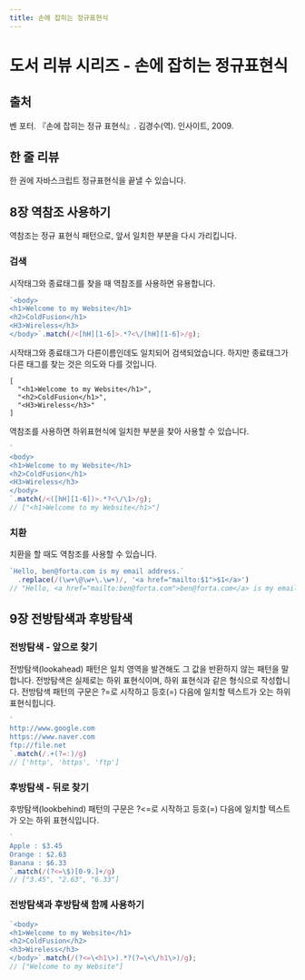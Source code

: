 ```yaml
---
title: 손에 잡히는 정규표현식
---
```

# 도서 리뷰 시리즈 -  손에 잡히는 정규표현식
## 출처
벤 포터. 『손에 잡히는 정규 표현식』. 김경수(역). 인사이트, 2009.

## 한 줄 리뷰
한 권에 자바스크립트 정규표현식을 끝낼 수 있습니다.

## 8장 역참조 사용하기
역참조는 정규 표현식 패턴으로, 앞서 일치한 부분을 다시 가리킵니다.

### 검색
시작태그와 종료태그를 찾을 때 역참조를 사용하면 유용합니다. 
```js
`<body>
<h1>Welcome to my Website</h1>
<h2>ColdFusion</h1>
<H3>Wireless</h3>
</body>`.match(/<[hH][1-6]>.*?<\/[hH][1-6]>/g);
```

시작태그와 종료태그가 다른이름인데도 일치되어 검색되었습니다. 하지만 종료태그가 다른 태그를 찾는 것은 의도와 다를 것입니다.
```
[
  "<h1>Welcome to my Website</h1>",
  "<h2>ColdFusion</h1>",
  "<H3>Wireless</h3>"
]
```

역참조를 사용하면 하위표현식에 일치한 부분을 찾아 사용할 수 있습니다. 
```js
`
<body>
<h1>Welcome to my Website</h1>
<h2>ColdFusion</h1>
<H3>Wireless</h3>
</body>
`.match(/<([hH][1-6])>.*?<\/\1>/g);
// ["<h1>Welcome to my Website</h1>"]
```

### 치환
치환을 할 때도 역참조를 사용할 수 있습니다.
```js
`Hello, ben@forta.com is my email address.`
  .replace(/(\w+\@\w+\.\w+)/, '<a href="mailto:$1">$1</a>')
// "Hello, <a href="mailto:ben@forta.com">ben@forta.com</a> is my email address."
```

## 9장 전방탐색과 후방탐색
### 전방탐색 - 앞으로 찾기
전방탐색(lookahead) 패턴은 일치 영역을 발견해도 그 값을 반환하지 않는 패턴을 말합니다.
전방탐색은 실제로는 하위 표현식이며, 하위 표현식과 같은 형식으로 작성합니다.
전방탐색 패턴의 구문은 ?=로 시작하고 등호(=) 다음에 일치할 텍스트가 오는 하위 표현식힙니다.

```js
`
http://www.google.com
https://www.naver.com
ftp://file.net
`.match(/.+(?=:)/g)
// ['http', 'https', 'ftp']
```

### 후방탐색 - 뒤로 찾기
후방탐색(lookbehind) 패턴의 구문은 ?<=로 시작하고 등호(=) 다음에 일치할 텍스트가 오는 하위 표현식입니다.

```js
`
Apple : $3.45
Orange : $2.63
Banana : $6.33
`.match(/(?<=\$)[0-9.]+/g)
// ["3.45", "2.63", "6.33"]
```

### 전방탐색과 후방탐색 함께 사용하기
```js
`<body>
<h1>Welcome to my Website</h1>
<h2>ColdFusion</h2>
<h3>Wireless</h3>
</body>`.match(/(?<=\<h1\>).*?(?=\<\/h1\>)/g);
// ["Welcome to my Website"]
```
